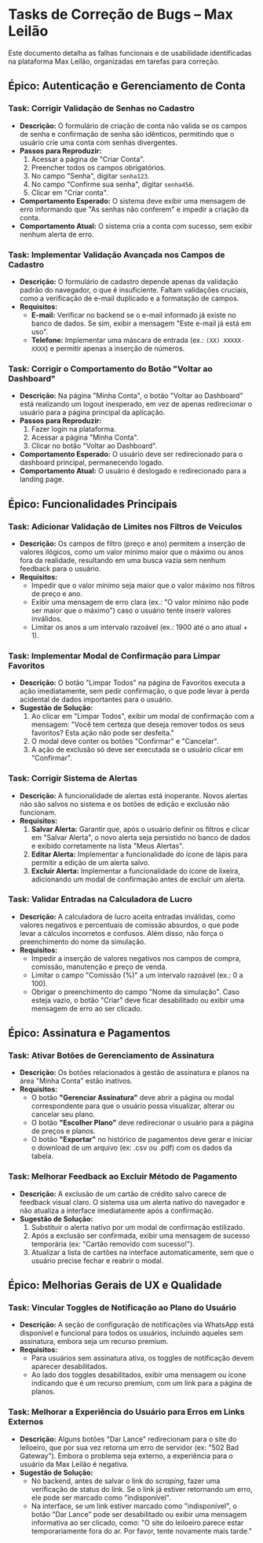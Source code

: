 # Tasks de Correção de Bugs – Max Leilão

Este documento detalha as falhas funcionais e de usabilidade identificadas na plataforma Max Leilão, organizadas em tarefas para correção.

## Épico: Autenticação e Gerenciamento de Conta

### Task: Corrigir Validação de Senhas no Cadastro
* **Descrição:** O formulário de criação de conta não valida se os campos de senha e confirmação de senha são idênticos, permitindo que o usuário crie uma conta com senhas divergentes.
* **Passos para Reproduzir:**
    1.  Acessar a página de "Criar Conta".
    2.  Preencher todos os campos obrigatórios.
    3.  No campo "Senha", digitar `senha123`.
    4.  No campo "Confirme sua senha", digitar `senha456`.
    5.  Clicar em "Criar conta".
* **Comportamento Esperado:** O sistema deve exibir uma mensagem de erro informando que "As senhas não conferem" e impedir a criação da conta.
* **Comportamento Atual:** O sistema cria a conta com sucesso, sem exibir nenhum alerta de erro.

### Task: Implementar Validação Avançada nos Campos de Cadastro
* **Descrição:** O formulário de cadastro depende apenas da validação padrão do navegador, o que é insuficiente. Faltam validações cruciais, como a verificação de e-mail duplicado e a formatação de campos.
* **Requisitos:**
    * **E-mail:** Verificar no backend se o e-mail informado já existe no banco de dados. Se sim, exibir a mensagem "Este e-mail já está em uso".
    * **Telefone:** Implementar uma máscara de entrada (ex.: `(XX) XXXXX-XXXX`) e permitir apenas a inserção de números.

### Task: Corrigir o Comportamento do Botão "Voltar ao Dashboard"
* **Descrição:** Na página "Minha Conta", o botão "Voltar ao Dashboard" está realizando um logout inesperado, em vez de apenas redirecionar o usuário para a página principal da aplicação.
* **Passos para Reproduzir:**
    1.  Fazer login na plataforma.
    2.  Acessar a página "Minha Conta".
    3.  Clicar no botão "Voltar ao Dashboard".
* **Comportamento Esperado:** O usuário deve ser redirecionado para o dashboard principal, permanecendo logado.
* **Comportamento Atual:** O usuário é deslogado e redirecionado para a landing page.

## Épico: Funcionalidades Principais

### Task: Adicionar Validação de Limites nos Filtros de Veículos
* **Descrição:** Os campos de filtro (preço e ano) permitem a inserção de valores ilógicos, como um valor mínimo maior que o máximo ou anos fora da realidade, resultando em uma busca vazia sem nenhum feedback para o usuário.
* **Requisitos:**
    * Impedir que o valor mínimo seja maior que o valor máximo nos filtros de preço e ano.
    * Exibir uma mensagem de erro clara (ex.: "O valor mínimo não pode ser maior que o máximo") caso o usuário tente inserir valores inválidos.
    * Limitar os anos a um intervalo razoável (ex.: 1900 até o ano atual + 1).

### Task: Implementar Modal de Confirmação para Limpar Favoritos
* **Descrição:** O botão "Limpar Todos" na página de Favoritos executa a ação imediatamente, sem pedir confirmação, o que pode levar à perda acidental de dados importantes para o usuário.
* **Sugestão de Solução:**
    1.  Ao clicar em "Limpar Todos", exibir um modal de confirmação com a mensagem: "Você tem certeza que deseja remover todos os seus favoritos? Esta ação não pode ser desfeita."
    2.  O modal deve conter os botões "Confirmar" e "Cancelar".
    3.  A ação de exclusão só deve ser executada se o usuário clicar em "Confirmar".

### Task: Corrigir Sistema de Alertas
* **Descrição:** A funcionalidade de alertas está inoperante. Novos alertas não são salvos no sistema e os botões de edição e exclusão não funcionam.
* **Requisitos:**
    1.  **Salvar Alerta:** Garantir que, após o usuário definir os filtros e clicar em "Salvar Alerta", o novo alerta seja persistido no banco de dados e exibido corretamente na lista "Meus Alertas".
    2.  **Editar Alerta:** Implementar a funcionalidade do ícone de lápis para permitir a edição de um alerta salvo.
    3.  **Excluir Alerta:** Implementar a funcionalidade do ícone de lixeira, adicionando um modal de confirmação antes de excluir um alerta.

### Task: Validar Entradas na Calculadora de Lucro
* **Descrição:** A calculadora de lucro aceita entradas inválidas, como valores negativos e percentuais de comissão absurdos, o que pode levar a cálculos incorretos e confusos. Além disso, não força o preenchimento do nome da simulação.
* **Requisitos:**
    * Impedir a inserção de valores negativos nos campos de compra, comissão, manutenção e preço de venda.
    * Limitar o campo "Comissão (%)" a um intervalo razoável (ex.: 0 a 100).
    * Obrigar o preenchimento do campo "Nome da simulação". Caso esteja vazio, o botão "Criar" deve ficar desabilitado ou exibir uma mensagem de erro ao ser clicado.

## Épico: Assinatura e Pagamentos

### Task: Ativar Botões de Gerenciamento de Assinatura
* **Descrição:** Os botões relacionados à gestão de assinatura e planos na área "Minha Conta" estão inativos.
* **Requisitos:**
    * O botão **"Gerenciar Assinatura"** deve abrir a página ou modal correspondente para que o usuário possa visualizar, alterar ou cancelar seu plano.
    * O botão **"Escolher Plano"** deve redirecionar o usuário para a página de preços e planos.
    * O botão **"Exportar"** no histórico de pagamentos deve gerar e iniciar o download de um arquivo (ex: .csv ou .pdf) com os dados da tabela.

### Task: Melhorar Feedback ao Excluir Método de Pagamento
* **Descrição:** A exclusão de um cartão de crédito salvo carece de feedback visual claro. O sistema usa um alerta nativo do navegador e não atualiza a interface imediatamente após a confirmação.
* **Sugestão de Solução:**
    1.  Substituir o alerta nativo por um modal de confirmação estilizado.
    2.  Após a exclusão ser confirmada, exibir uma mensagem de sucesso temporária (ex: "Cartão removido com sucesso!").
    3.  Atualizar a lista de cartões na interface automaticamente, sem que o usuário precise fechar e reabrir o modal.

## Épico: Melhorias Gerais de UX e Qualidade

### Task: Vincular Toggles de Notificação ao Plano do Usuário
* **Descrição:** A seção de configuração de notificações via WhatsApp está disponível e funcional para todos os usuários, incluindo aqueles sem assinatura, embora seja um recurso premium.
* **Requisitos:**
    * Para usuários sem assinatura ativa, os toggles de notificação devem aparecer desabilitados.
    * Ao lado dos toggles desabilitados, exibir uma mensagem ou ícone indicando que é um recurso premium, com um link para a página de planos.

### Task: Melhorar a Experiência do Usuário para Erros em Links Externos
* **Descrição:** Alguns botões "Dar Lance" redirecionam para o site do leiloeiro, que por sua vez retorna um erro de servidor (ex: "502 Bad Gateway"). Embora o problema seja externo, a experiência para o usuário da Max Leilão é negativa.
* **Sugestão de Solução:**
    * No backend, antes de salvar o link do *scraping*, fazer uma verificação de status do link. Se o link já estiver retornando um erro, ele pode ser marcado como "indisponível".
    * Na interface, se um link estiver marcado como "indisponível", o botão "Dar Lance" pode ser desabilitado ou exibir uma mensagem informativa ao ser clicado, como: "O site do leiloeiro parece estar temporariamente fora do ar. Por favor, tente novamente mais tarde."